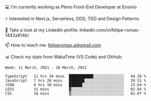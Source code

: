 💻 I'm currently working as Pleno Front-End Developer at Ensinio

⚡ Interested in Next.js, Serverless, DDD, TDD and Design Patterns

👥 Take a look at my LinkedIn profile: linkedin.com/in/felipe-romao-1442a814b/

📫 How to reach me: feliperomao.a@gmail.com

📊 Check my stats from WakaTime (VS Code) and GitHub:

<!--START_SECTION:waka-->
```text
Week: 11 March, 2021 - 18 March, 2021

TypeScript   11 hrs 34 mins  ███████████░░░░░░░░░░░░░░   44.36 % 
JavaScript   7 hrs 26 mins   ███████░░░░░░░░░░░░░░░░░░   28.51 % 
JSON         6 hrs 10 mins   ██████░░░░░░░░░░░░░░░░░░░   23.64 % 
LESS         31 mins         ▓░░░░░░░░░░░░░░░░░░░░░░░░   02.04 % 
CSS          16 mins         ▒░░░░░░░░░░░░░░░░░░░░░░░░   01.07 % 
```
<!--END_SECTION:waka-->
